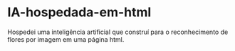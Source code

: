 # IA-hospedada-em-html
Hospedei uma inteligência artificial que construí para o reconhecimento de flores por imagem em uma página html.
